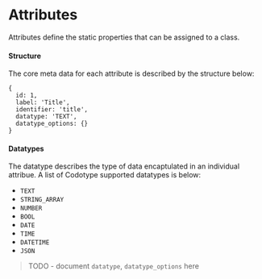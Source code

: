 # Attributes

Attributes define the static properties that can be assigned to a class.

#### Structure

The core meta data for each attribute is described by the structure below:

```
{
  id: 1,
  label: 'Title',
  identifier: 'title',
  datatype: 'TEXT',
  datatype_options: {}
}
```

#### Datatypes

The datatype describes the type of data encaptulated in an individual attribue. A list of Codotype supported datatypes is below:

- `TEXT`
- `STRING_ARRAY`
- `NUMBER`
- `BOOL`
- `DATE`
- `TIME`
- `DATETIME`
- `JSON`

> TODO - document `datatype`, `datatype_options` here